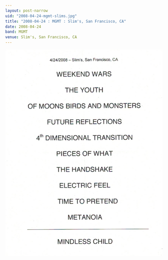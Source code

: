 ```yaml
---
layout: post-narrow
uid: "2008-04-24-mgmt-slims.jpg"
title: "2008-04-24 : MGMT : Slim's, San Francisco, CA"
date: 2008-04-24
band: MGMT
venue: Slim's, San Francisco, CA
---
```


<div class="showcase">
  <img src="/img/2008/04/20080424-MGMT-Slims.jpg" alt="2008-04-24-mgmt-slims.jpg">
</div>
